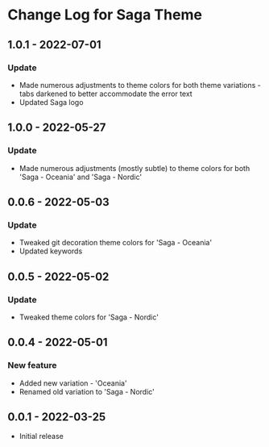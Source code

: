 # Change Log for Saga Theme

## 1.0.1 - 2022-07-01

### Update

- Made numerous adjustments to theme colors for both theme variations - tabs darkened to better accommodate the error text
- Updated Saga logo

## 1.0.0 - 2022-05-27

### Update

- Made numerous adjustments (mostly subtle) to theme colors for both 'Saga - Oceania' and 'Saga - Nordic'

## 0.0.6 - 2022-05-03

### Update

- Tweaked git decoration theme colors for 'Saga - Oceania'
- Updated keywords

## 0.0.5 - 2022-05-02

### Update

- Tweaked theme colors for 'Saga - Nordic'

## 0.0.4 - 2022-05-01

### New feature

- Added new variation - 'Oceania'
- Renamed old variation to 'Saga - Nordic'

## 0.0.1 - 2022-03-25

- Initial release